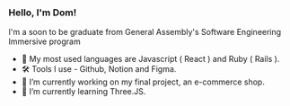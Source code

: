 ### Hello, I'm Dom!

I'm a soon to be graduate from General Assembly's Software Engineering Immersive program

- 💬 My most used languages are Javascript ( React ) and Ruby ( Rails ).
- 🛠️ Tools I use - Github, Notion and Figma.
- 🔭 I’m currently working on my final project, an e-commerce shop. 
- 🌱 I’m currently learning Three.JS.

<!--
**Griffy92/Griffy92** is a ✨ _special_ ✨ repository because its `README.md` (this file) appears on your GitHub profile.

Here are some ideas to get you started:

- 🔭 I’m currently working on ...
- 🌱 I’m currently learning ...
- 👯 I’m looking to collaborate on ...
- 🤔 I’m looking for help with ...
- 💬 Ask me about ...
- 📫 How to reach me: ...
- 😄 Pronouns: ...
- ⚡ Fun fact: ...
-->
